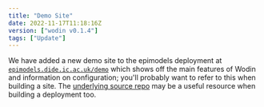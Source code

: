 ```yaml
---
title: "Demo Site"
date: 2022-11-17T11:18:16Z
version: ["wodin v0.1.4"]
tags: ["Update"]
---
```


We have added a new demo site to the epimodels deployment at [`epimodels.dide.ic.ac.uk/demo`](https://epimodels.dide.ic.ac.uk/demo) which shows off the main features of Wodin and information on configuration; you'll probably want to refer to this when building a site. The [underlying source repo](https://github.com/mrc-ide/wodin-demo-config) may be a useful resource when building a deployment too.

